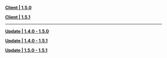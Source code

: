 **[Client | 1.5.0](https://d3ln624mszu7ty.cloudfront.net/client_app/pc_mihoyo/20210428_de80a243f7474c39/GenshinImpact_1.5.0.zip)**

**[Client | 1.5.1](https://d3ln624mszu7ty.cloudfront.net/client_app/pc_mihoyo/20210430_27ad367085356fd4/GenshinImpact_1.5.1.zip)**

---

**[Update | 1.4.0 - 1.5.0](https://d3ln624mszu7ty.cloudfront.net/client_app/update/hk4e_global/10/game_1.4.0_1.5.0_diff_H8LGSgKU.zip)**

**[Update | 1.4.0 - 1.5.1](https://d3ln624mszu7ty.cloudfront.net/client_app/update/hk4e_global/10/game_1.4.0_1.5.1_diff_oqrQ8WNB.zip)**

**[Update | 1.5.0 - 1.5.1](https://d3ln624mszu7ty.cloudfront.net/client_app/update/hk4e_global/10/game_1.5.0_1.5.1_diff_MF8HJNzT.zip)**
